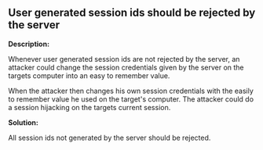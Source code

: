 
User generated session ids should be rejected by the server  
-------

**Description:**

Whenever user generated session ids are not rejected by the server, 
an attacker could change the session credentials given by the server on the targets 
computer into an easy to remember value.

When the attacker then changes his own session credentials with the easily to remember 
value he used on the target's computer. The attacker could do a session hijacking 
on the targets current session.


**Solution:**

All session ids not generated by the server should be rejected.

	
